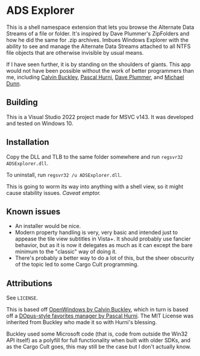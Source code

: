 # ADS Explorer

This is a shell namespace extension that lets you browse the Alternate Data
Streams of a file or folder. It's inspired by Dave Plummer's ZipFolders
and how he did the same for .zip archives. Imbues Windows Explorer with the
ability to see and manage the Alternate Data Streams attached to all NTFS file
objects that are otherwise invisible by usual means.

If I have seen further, it is by standing on the shoulders of giants. This
app would not have been possible without the work of better programmers than
me, including [Calvin Buckley](https://github.com/NattyNarwhal/OpenWindows),
[Pascal Hurni](https://www.codeproject.com/Articles/7973/An-almost-complete-Namespace-Extension-Sample),
[Dave Plummer](https://www.youtube.com/watch?v=aQUtUQ_L8Yk), and
[Michael Dunn](https://www.codeproject.com/Articles/1649/The-Complete-Idiot-s-Guide-to-Writing-Namespace-Ex).

## Building
This is a Visual Studio 2022 project made for MSVC v143. It was developed and
tested on Windows 10.

## Installation
Copy the DLL and TLB to the same folder somewhere and run
`regsvr32 ADSExplorer.dll`.

To uninstall, run `regsvr32 /u ADSExplorer.dll`.

This is going to worm its way into anything with a shell view, so it might
cause stability issues. _Caveat emptor._

## Known issues
* An installer would be nice.
* Modern property handling is very, very basic and intended just to appease
  the tile view subtitles in Vista+. It should probably use fancier behavior,
  but as it is now it delegates as much as it can except the bare minimum to
  the "classic" way of doing it.
* There's probably a better way to do a lot of this, but the sheer obscurity
  of the topic led to some Cargo Cult programming.

## Attributions
See `LICENSE`.

This is based off [OpenWindows by Calvin Buckley](https://github.com/NattyNarwhal/OpenWindows),
which in turn is based off a [DOpus-style favorites manager by Pascal Hurni](https://www.codeproject.com/Articles/7973/An-almost-complete-Namespace-Extension-Sample).
The MIT License was inherited from Buckley who made it so with Hurni's
blessing.

Buckley used some Microsoft code (that is, code from outside the Win32 API
itself) as a polyfill for full functionality when built with older SDKs, and as
the Cargo Cult goes, this may still be the case but I don't actually know.

